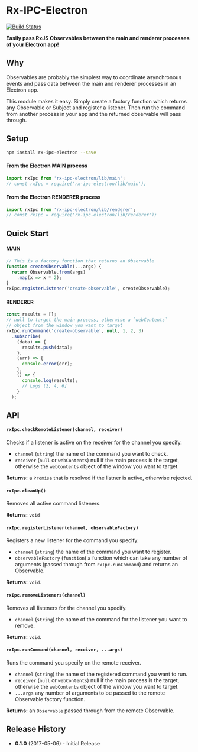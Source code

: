 # Rx-IPC-Electron

[![Build Status](https://travis-ci.org/colinskow/rx-ipc-electron.png?branch=master)](https://travis-ci.org/colinskow/rx-ipc-electron)

**Easily pass RxJS Observables between the main and renderer processes of your Electron app!**

## Why

Observables are probably the simplest way to coordinate asynchronous events and pass data between the main and renderer processes in an Electron app.

This module makes it easy. Simply create a factory function which returns any Observable or Subject and register a listener. Then run the command from another process in your app and the returned observable will pass through.

## Setup

```bash
npm install rx-ipc-electron --save
```

#### From the Electron MAIN process

```js
import rxIpc from 'rx-ipc-electron/lib/main';
// const rxIpc = require('rx-ipc-electron/lib/main');
```

#### From the Electron RENDERER process

```js
import rxIpc from 'rx-ipc-electron/lib/renderer';
// const rxIpc = require('rx-ipc-electron/lib/renderer');
```

## Quick Start

#### MAIN

```js
// This is a factory function that returns an Observable
function createObservable(...args) {
  return Observable.from(args)
    .map(x => x * 2);
}
rxIpc.registerListener('create-observable', createObservable);
```

#### RENDERER

```js
const results = [];
// null to target the main process, otherwise a `webContents`
// object from the window you want to target
rxIpc.runCommand('create-observable', null, 1, 2, 3)
  .subscribe(
    (data) => {
      results.push(data);
    },
    (err) => {
      console.error(err);
    },
    () => {
      console.log(results);
      // Logs [2, 4, 6]
    }
  );
```

## API

#### `rxIpc.checkRemoteListener(channel, receiver)`

Checks if a listener is active on the receiver for the channel you specify.

* `channel` (`string`) the name of the command you want to check.
* `receiver` (`null` or `webContents`) null if the main process is the target, otherwise the `webContents` object of the window you want to target.

**Returns:** a `Promise` that is resolved if the listner is active, otherwise rejected.

#### `rxIpc.cleanUp()`

Removes all active command listeners.

**Returns:** `void`

#### `rxIpc.registerListener(channel, observableFactory)`

Registers a new listener for the command you specify.

* `channel` (`string`) the name of the command you want to register.
* `observableFactory` (`function`) a function which can take any number of arguments (passed through from `rxIpc.runCommand`) and returns an Observable.

**Returns:** `void`.

#### `rxIpc.removeListeners(channel)`

Removes all listeners for the channel you specify.

* `channel` (`string`) the name of the command for the listener you want to remove.

**Returns:** `void`.

#### `rxIpc.runCommand(channel, receiver, ...args)`

Runs the command you specify on the remote receiver.

* `channel` (`string`) the name of the registered command you want to run.
* `receiver` (`null` or `webContents`) null if the main process is the target, otherwise the `webContents` object of the window you want to target.
* `...args` any number of arguments to be passed to the remote Observable factory function.

**Returns:** an `Observable` passed through from the remote Observable.

## Release History

* **0.1.0** (2017-05-06) - Initial Release
